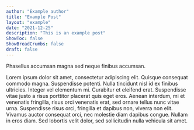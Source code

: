 ```yaml
---
author: "Example author"
title: "Example Post"
layout: "example"
date: "2021-12-25"
description: "This is an example post"
ShowToc: false
ShowBreadCrumbs: false
draft: false
---
```


Phasellus accumsan magna sed neque finibus accumsan. 

<!--more-->

Lorem ipsum dolor sit amet, consectetur adipiscing elit. Quisque consequat commodo magna. Suspendisse potenti. Nulla tincidunt nisl id ex finibus ultricies. Integer vel elementum mi. Curabitur et eleifend erat. Suspendisse vitae justo a risus porttitor placerat quis eget eros. Aenean interdum, mi et venenatis fringilla, risus orci venenatis erat, sed ornare tellus nunc vitae urna. Suspendisse risus orci, fringilla et dapibus non, viverra non elit. Vivamus auctor consequat orci, nec molestie diam dapibus congue. Nullam in eros diam. Sed lobortis velit dolor, sed sollicitudin nulla vehicula sit amet. 
